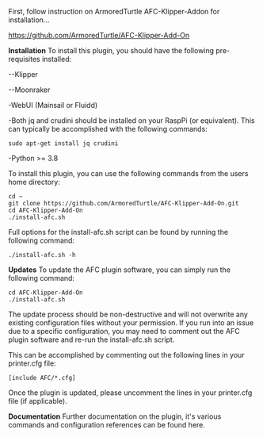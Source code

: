 First, follow instruction on ArmoredTurtle AFC-Klipper-Addon for installation...

https://github.com/ArmoredTurtle/AFC-Klipper-Add-On

**Installation**
To install this plugin, you should have the following pre-requisites installed:

--Klipper

--Moonraker

-WebUI (Mainsail or Fluidd)

-Both jq and crudini should be installed on your RaspPi (or equivalent). This can typically be accomplished with the following commands:
    
    sudo apt-get install jq crudini

-Python >= 3.8

To install this plugin, you can use the following commands from the users home directory:

    cd ~
    git clone https://github.com/ArmoredTurtle/AFC-Klipper-Add-On.git
    cd AFC-Klipper-Add-On
    ./install-afc.sh
    
Full options for the install-afc.sh script can be found by running the following command:

    ./install-afc.sh -h
    
**Updates**
To update the AFC plugin software, you can simply run the following command:

    cd AFC-Klipper-Add-On
    ./install-afc.sh

The update process should be non-destructive and will not overwrite any existing configuration files without your permission. If you run into an issue due to a specific configuration, you may need to comment out the AFC plugin software and re-run the install-afc.sh script.

This can be accomplished by commenting out the following lines in your printer.cfg file:

    [include AFC/*.cfg]
    
Once the plugin is updated, please uncomment the lines in your printer.cfg file (if applicable).

**Documentation**
Further documentation on the plugin, it's various commands and configuration references can be found here.
